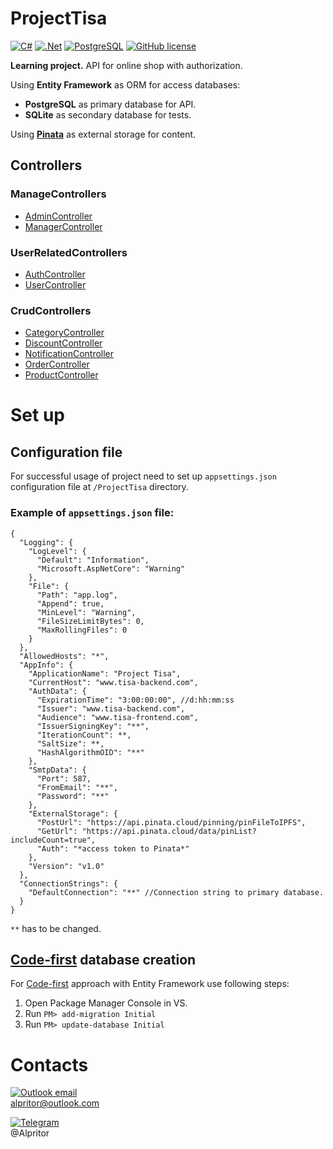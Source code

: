 # ProjectTisa
[![C#](https://img.shields.io/badge/c%23-%23239120.svg?logo=csharp&logoColor=white)](#)
[![.Net](https://img.shields.io/badge/.NET-5C2D91?logo=.net&logoColor=white)](#)
[![PostgreSQL](https://img.shields.io/badge/PostgreSQL-316192?logo=postgresql&logoColor=white)](#)
[![GitHub license](https://img.shields.io/badge/license-MIT-blue.svg)](https://github.com/Fetu56/ProjectTisa-BackEnd/blob/dev/LICENSE.txt)

**Learning project.**
API for online shop with authorization.

Using **Entity Framework** as ORM for access databases:
* **PostgreSQL** as primary database for API. 
* **SQLite** as secondary database for tests.

Using **[Pinata](https://www.pinata.cloud/)** as external storage for content.

## Controllers
### ManageControllers
* [AdminController](/ProjectTisa.Docs/ManageControllers/AdminController.md)
* [ManagerController](/ProjectTisa.Docs/ManageControllers/ManagerController.md)
### UserRelatedControllers
* [AuthController](/ProjectTisa.Docs/UserRelatedControllers/AuthController.md)
* [UserController](/ProjectTisa.Docs/UserRelatedControllers/UserController.md)
### CrudControllers
* [CategoryController](/ProjectTisa.Docs/CrudControllers/CategoryController.md)
* [DiscountController](/ProjectTisa.Docs/CrudControllers/DiscountController.md)
* [NotificationController](/ProjectTisa.Docs/CrudControllers/NotificationController.md)
* [OrderController](/ProjectTisa.Docs/CrudControllers/OrderController.md)
* [ProductController](/ProjectTisa.Docs/CrudControllers/ProductController.md)

# Set up
## Configuration file
For successful usage of project need to set up `appsettings.json` configuration file at `/ProjectTisa` directory.
### Example of `appsettings.json` file:
```json5
{
  "Logging": {
    "LogLevel": {
      "Default": "Information",
      "Microsoft.AspNetCore": "Warning"
    },
    "File": {
      "Path": "app.log",
      "Append": true,
      "MinLevel": "Warning",
      "FileSizeLimitBytes": 0,
      "MaxRollingFiles": 0
    }
  },
  "AllowedHosts": "*",
  "AppInfo": {
    "ApplicationName": "Project Tisa",
    "CurrentHost": "www.tisa-backend.com",
    "AuthData": {
      "ExpirationTime": "3:00:00:00", //d:hh:mm:ss
      "Issuer": "www.tisa-backend.com",
      "Audience": "www.tisa-frontend.com",
      "IssuerSigningKey": "**",
      "IterationCount": **,
      "SaltSize": **,
      "HashAlgorithmOID": "**"
    },
    "SmtpData": {
      "Port": 587,
      "FromEmail": "**",
      "Password": "**"
    },
    "ExternalStorage": {
      "PostUrl": "https://api.pinata.cloud/pinning/pinFileToIPFS",
      "GetUrl": "https://api.pinata.cloud/data/pinList?includeCount=true",
      "Auth": "*access token to Pinata*"
    },
    "Version": "v1.0"
  },
  "ConnectionStrings": {
    "DefaultConnection": "**" //Connection string to primary database.
  }
}
```
`**` has to be changed.
## [Code-first](https://www.entityframeworktutorial.net/code-first/what-is-code-first.aspx) database creation
For [Code-first](https://www.entityframeworktutorial.net/code-first/what-is-code-first.aspx) approach with Entity Framework use following steps:
1. Open Package Manager Console in VS.
2. Run `PM> add-migration Initial`
3. Run `PM> update-database Initial`

# Contacts
[![Outlook email](https://img.shields.io/badge/Outlook-0078D4?logo=microsoft-outlook&logoColor=white)](mailto:alpritor@outlook.com)
<br>alpritor@outlook.com

[![Telegram](https://img.shields.io/badge/Telegram-2CA5E0?logo=telegram&logoColor=white)](https://t.me/alpritor)
<br>@Alpritor
